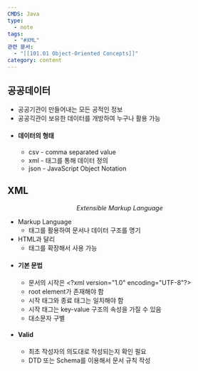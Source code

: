 ```yaml
---
CMDS: Java
type:
  - note
tags:
  - "#XML"
관련 문서:
  - "[[101.01 Object-Oriented Concepts]]"
category: content
---
```

## 공공데이터
- 공공기관이 만들어내는 모든 공적인 정보
- 공공긱관이 보유한 데이터를 개방하여 누구나 활용 가능
- #### 데이터의 형태
	- csv - comma separated value
	- xml - 태그를 통해 데이터 정의
	- json - JavaScript Object Notation

## XML

<center><i>Extensible Markup Language</i></center>

- Markup Language
	- 태그를 활용하여 문서나 데이터 구조를 명기
- HTML과 달리
	- 태그를 확장해서 사용 가능
- #### 기본 문법
	- 문서의 시작은 \<?xml version="1.0" encoding="UTF-8"?\>
	- root element가 존재해야 함
	- 시작 태그와 종료 태그는 일치해야 함
	- 시작 태그는 key-value 구조의 속성을 가질 수 있음
	- 대소문자 구별
- #### Valid
	- 최초 작성자의 의도대로 작성되는지 확인 필요
	- DTD 또는 Schema를 이용해서 문서 규칙 작성